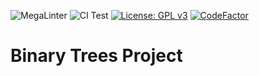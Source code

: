 ![MegaLinter](https://github.com/spbu-coding-2023/trees-8/workflows/MegaLinter/badge.svg)
![CI Test](https://github.com/spbu-coding-2023/trees-8/actions/workflows/CI_Test.yml/badge.svg)
[![License: GPL v3](https://img.shields.io/badge/License-GPLv3-blue.svg)](https://www.gnu.org/licenses/gpl-3.0)
[![CodeFactor](https://www.codefactor.io/repository/github/spbu-coding-2023/trees-8/badge)](https://www.codefactor.io/repository/github/spbu-coding-2023/trees-8)

# Binary Trees Project
